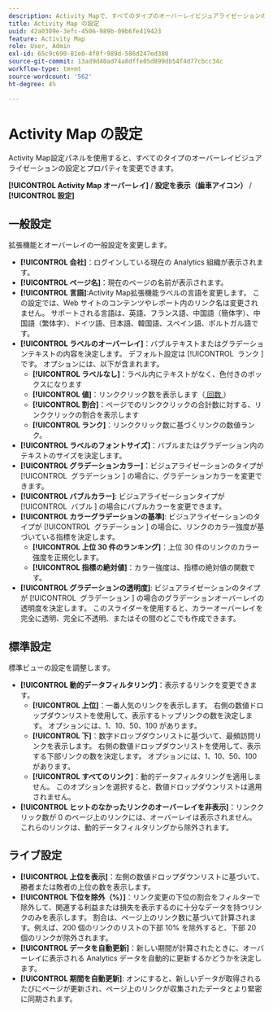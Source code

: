 ```yaml
---
description: Activity Mapで、すべてのタイプのオーバーレイビジュアライゼーションの設定とプロパティを変更します。
title: Activity Map の設定
uuid: 42a0309e-3efc-4506-989b-09b6fe419423
feature: Activity Map
role: User, Admin
exl-id: 65c9c690-81e0-4f0f-989d-586d247ed380
source-git-commit: 13ad9d40ad74a8dffe05d899db54f4d77cbcc34c
workflow-type: tm+mt
source-wordcount: '562'
ht-degree: 4%

---
```


# Activity Map の設定

Activity Map設定パネルを使用すると、すべてのタイプのオーバーレイビジュアライゼーションの設定とプロパティを変更できます。

**[!UICONTROL Activity Map オーバーレイ]** / **設定を表示（歯車アイコン）** / **[!UICONTROL 設定]**

## 一般設定

拡張機能とオーバーレイの一般設定を変更します。

* **[!UICONTROL 会社]**：ログインしている現在の Analytics 組織が表示されます。
* **[!UICONTROL ページ名]**：現在のページの名前が表示されます。
* **[!UICONTROL 言語]**:Activity Map拡張機能ラベルの言語を変更します。 この設定では、Web サイトのコンテンツやレポート内のリンク名は変更されません。 サポートされる言語は、英語、フランス語、中国語（簡体字）、中国語（繁体字）、ドイツ語、日本語、韓国語、スペイン語、ポルトガル語です。
* **[!UICONTROL ラベルのオーバーレイ]**：バブルテキストまたはグラデーションテキストの内容を決定します。 デフォルト設定は [!UICONTROL &#x200B; ランク &#x200B;] です。 オプションには、以下が含まれます。
   * **[!UICONTROL ラベルなし]**：ラベル内にテキストがなく、色付きのボックスになります
   * **[!UICONTROL 値]**：リンククリック数を表示します（[&#x200B; 回数 &#x200B;](/help/components/metrics/occurrences.md)）
   * **[!UICONTROL 割合]**：ページでのリンククリックの合計数に対する、リンククリックの割合を表示します
   * **[!UICONTROL ランク]**：リンククリック数に基づくリンクの数値ランク。
* **[!UICONTROL ラベルのフォントサイズ]**：バブルまたはグラデーション内のテキストのサイズを決定します。
* **[!UICONTROL グラデーションカラー]**：ビジュアライゼーションのタイプが [!UICONTROL &#x200B; グラデーション &#x200B;] の場合に、グラデーションカラーを変更できます。
* **[!UICONTROL バブルカラー]**: ビジュアライゼーションタイプが [!UICONTROL &#x200B; バブル &#x200B;] の場合にバブルカラーを変更できます。
* **[!UICONTROL カラーグラデーションの基準]**: ビジュアライゼーションのタイプが [!UICONTROL &#x200B; グラデーション &#x200B;] の場合に、リンクのカラー強度が基づいている指標を決定します。
   * **[!UICONTROL 上位 30 件のランキング]**：上位 30 件のリンクのカラー強度を正規化します。
   * **[!UICONTROL 指標の絶対値]**：カラー強度は、指標の絶対値の関数です。
* **[!UICONTROL グラデーションの透明度]**: ビジュアライゼーションのタイプが [!UICONTROL &#x200B; グラデーション &#x200B;] の場合のグラデーションオーバーレイの透明度を決定します。 このスライダーを使用すると、カラーオーバーレイを完全に透明、完全に不透明、またはその間のどこでも作成できます。

## 標準設定

標準ビューの設定を調整します。

* **[!UICONTROL 動的データフィルタリング]**：表示するリンクを変更できます。
   * **[!UICONTROL 上位]**：一番人気のリンクを表示します。 右側の数値ドロップダウンリストを使用して、表示するトップリンクの数を決定します。 オプションには、1、10、50、100 があります。
   * **[!UICONTROL 下]**：数字ドロップダウンリストに基づいて、最頻訪問リンクを表示します。 右側の数値ドロップダウンリストを使用して、表示する下部リンクの数を決定します。 オプションには、1、10、50、100 があります。
   * **[!UICONTROL すべてのリンク]**：動的データフィルタリングを適用しません。 このオプションを選択すると、数値ドロップダウンリストは適用されません。
* **[!UICONTROL ヒットのなかったリンクのオーバーレイを非表示]**：リンククリック数が 0 のページ上のリンクには、オーバーレイは表示されません。 これらのリンクは、動的データフィルタリングから除外されます。

## ライブ設定

* **[!UICONTROL 上位を表示]**：左側の数値ドロップダウンリストに基づいて、勝者または敗者の上位の数を表示します。
* **[!UICONTROL 下位を除外（%）]**：リンク変更の下位の割合をフィルターで除外して、関連する利益または損失を表示するのに十分なデータを持つリンクのみを表示します。 割合は、ページ上のリンク数に基づいて計算されます。例えば、200 個のリンクのリストの下部 10% を除外すると、下部 20 個のリンクが除外されます。
* **[!UICONTROL データを自動更新]**：新しい期間が計算されたときに、オーバーレイに表示される Analytics データを自動的に更新するかどうかを決定します。
* **[!UICONTROL 期間を自動更新]**: オンにすると、新しいデータが取得されるたびにページが更新され、ページ上のリンクが収集されたデータとより緊密に同期されます。
